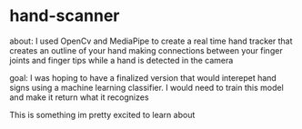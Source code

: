 # hand-scanner
about:
I used OpenCv and MediaPipe to create a real time hand tracker that creates an outline of your hand making connections between your finger joints and finger tips while a hand is detected in the camera

goal:
I was hoping to have a finalized version that would interepet hand signs using a machine learning classifier. I would need to train this model and make it return what it recognizes

This is something im pretty excited to learn about
